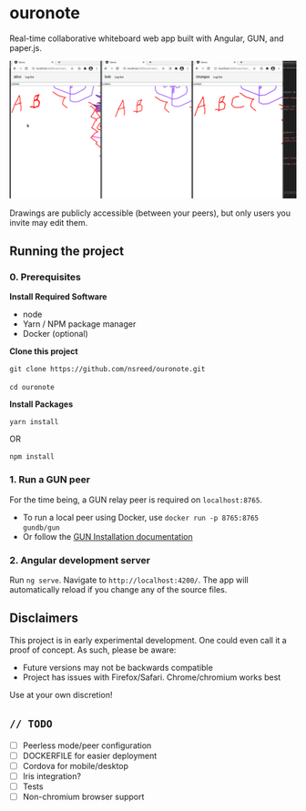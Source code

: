 # ouronote

Real-time collaborative whiteboard web app built with Angular, GUN, and paper.js.

![til](./docs/sync-permissions-demo.gif)

Drawings are publicly accessible (between your peers), but only users you invite may edit them.

## Running the project

### 0. Prerequisites

**Install Required Software**

- node
- Yarn / NPM package manager
- Docker (optional)

**Clone this project**

```
git clone https://github.com/nsreed/ouronote.git

cd ouronote
```

**Install Packages**

```
yarn install
```

OR

```
npm install
```

### 1. Run a GUN peer

For the time being, a GUN relay peer is required on `localhost:8765`.

- To run a local peer using Docker, use `docker run -p 8765:8765 gundb/gun`
- Or follow the [GUN Installation documentation](https://gun.eco/docs/Installation#node)

### 2. Angular development server

Run `ng serve`. Navigate to `http://localhost:4200/`. The app will automatically reload if you change any of the source files.

## Disclaimers

This project is in early experimental development. One could even call it a proof of concept. As such, please be aware:

- Future versions may not be backwards compatible
- Project has issues with Firefox/Safari. Chrome/chromium works best

Use at your own discretion!

## `// TODO`

- [ ] Peerless mode/peer configuration
- [ ] DOCKERFILE for easier deployment
- [ ] Cordova for mobile/desktop
- [ ] Iris integration?
- [ ] Tests
- [ ] Non-chromium browser support
